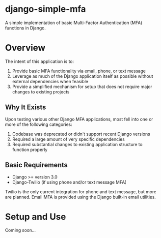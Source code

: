 # django-simple-mfa
A simple implementation of basic Multi-Factor Authentication (MFA) functions in Django.

# Overview
The intent of this application is to:
1. Provide basic MFA functionality via email, phone, or text message
2. Leverage as much of the Django application itself as possible without external dependencies when feasible
3. Provide a simplified mechanism for setup that does not require major changes to existing projects

## Why It Exists
Upon testing various other Django MFA applications, most fell into one or more of the following categories:
1. Codebase was deprecated or didn't support recent Django versions
2. Required a large amount of very specific dependencies
3. Required substantial changes to existing application structure to function properly

## Basic Requirements
- Django >= version 3.0
- Django-Twilio (if using phone and/or text message MFA)

Twilio is the only current integration for phone and text message, but more are planned.
Email MFA is provided using the Django built-in email utilities.

# Setup and Use
Coming soon...
